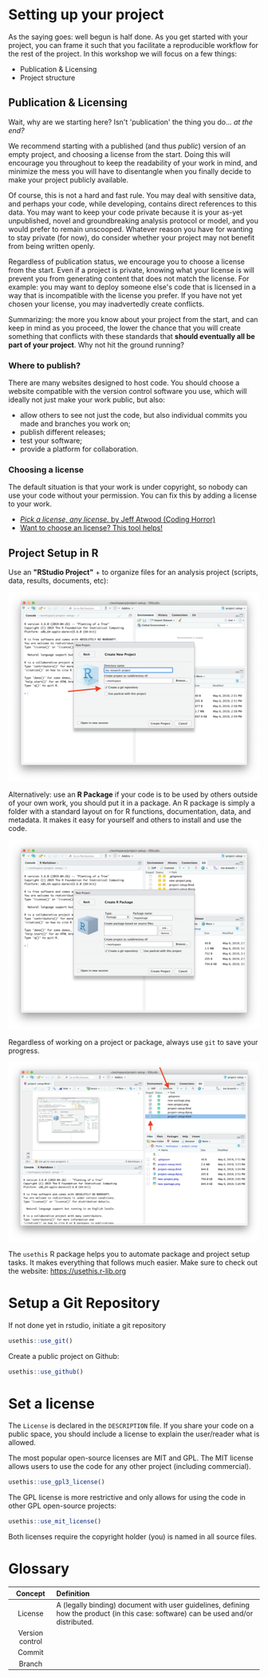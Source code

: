 # Setting up your project

As the saying goes: well begun is half done. As you get started with your project, you can frame it such that you facilitate a reproducible workflow for the rest of the project. In this workshop we will focus on a few things:
* Publication & Licensing
* Project structure


## Publication & Licensing

Wait, why are we starting here? Isn't 'publication' the thing you do... _at the end?_

We recommend starting with a published (and thus _public_) version of an empty project, and choosing a license from the start. Doing this will encourage you throughout to keep the readability of your work in mind, and minimize the mess you will have to disentangle when you finally decide to make your project publicly available.

Of course, this is not a hard and fast rule. You may deal with sensitive data, and perhaps your code, while developing, contains direct references to this data. You may want to keep your code private because it is your as-yet unpublished, novel and groundbreaking analysis protocol or model, and you would prefer to remain unscooped. Whatever reason you have for wanting to stay private (for now), do consider whether your project may not benefit from being written openly.

Regardless of publication status, we encourage you to choose a license from the start. Even if a project is private, knowing what your license is will prevent you from generating content that does not match the license. For example: you may want to deploy someone else's code that is licensed in a way that is incompatible with the license you prefer. If you have not yet chosen your license, you may inadvertedly create conflicts.

Summarizing: the more you know about your project from the start, and can keep in mind as you proceed, the lower the chance that you will create something that conflicts with these standards that **should eventually all be part of your project**. Why not hit the ground running?

### Where to publish?

There are many websites designed to host code. You should choose a website compatible with the version control software you use, which will ideally not just make your work public, but also:
- allow others to see not just the code, but also individual commits you made and branches you work on;
- publish different releases;
- test your software;
- provide a platform for collaboration.

### Choosing a license

The default situation is that your work is under copyright, so nobody can use your code without your permission. You can fix this by adding a license to your work. 

* [_Pick a license, any license._ by Jeff Atwood (Coding Horror)](https://blog.codinghorror.com/pick-a-license-any-license/)
* [Want to choose an license? This tool helps!](https://choosealicense.com)


## Project Setup in R

Use an __"RStudio Project"__ + to organize files for an analysis project (scripts, data, results, documents, etc):

![](images/new-project.png)

  
Alternatively: use an __R Package__ if your code is to be used by others outside of your own work, you should put it in a package. An R package is simply a folder with a standard layout on for R functions, documentation, data, and metadata. It makes it easy for yourself and others to install and use the code.


![](images/new-package.png)


Regardless of working on a project or package, always use `git` to save your progress. 


![](images/git-commit.png)

  
The `usethis` R package helps you to automate package and project setup tasks. It makes everything that follows much easier. Make sure to check out the website: https://usethis.r-lib.org

# Setup a Git Repository

If not done yet in rstudio, initiate a git repository

```r
usethis::use_git()
```

Create a public project on Github:

```r
usethis::use_github()
```

# Set a license

The `License` is declared in the `DESCRIPTION` file. If you share your code on a public space, you should include a license to explain the user/reader what is allowed.

The most popular open-source licenses are MIT and GPL. The MIT license allows users to use the code for any other project (including commercial).

```r
usethis::use_gpl3_license()
```

The GPL license is more restrictive and only allows for using the code in other GPL open-source projects: 

```r
usethis::use_mit_license()
```

Both licenses require the copyright holder (you) is named in all source files.




# Glossary
| Concept | Definition |
|:-----------:|:-------------|
| License | A (legally binding) document with user guidelines, defining how the product (in this case: software) can be used and/or distributed. |
| Version control | |
| Commit | |
| Branch | |


